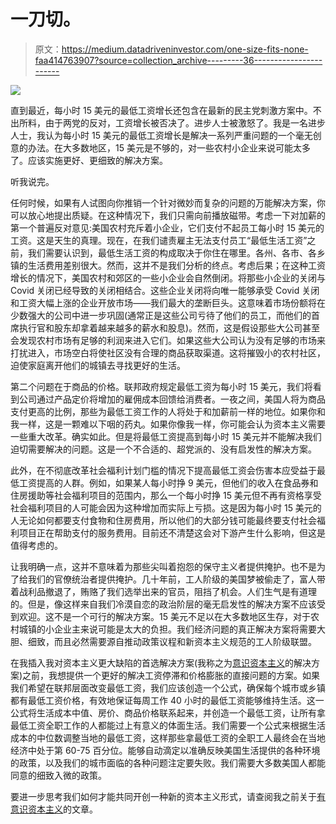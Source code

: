 # 一刀切。

> 原文：<https://medium.datadriveninvestor.com/one-size-fits-none-faa414763907?source=collection_archive---------36----------------------->

![](img/e288f5704bba10fce57489083ce4f0d6.png)

直到最近，每小时 15 美元的最低工资增长还包含在最新的民主党刺激方案中。不出所料，由于两党的反对，工资增长被否决了。进步人士被激怒了。我是一名进步人士，我认为每小时 15 美元的最低工资增长是解决一系列严重问题的一个毫无创意的办法。在大多数地区，15 美元是不够的，对一些农村小企业来说可能太多了。应该实施更好、更细致的解决方案。

听我说完。

任何时候，如果有人试图向你推销一个针对微妙而复杂的问题的万能解决方案，你可以放心地提出质疑。在这种情况下，我们只需向前播放磁带。考虑一下对加薪的第一个普遍反对意见:美国农村充斥着小企业，它们支付不起员工每小时 15 美元的工资。这是天生的真理。现在，在我们谴责雇主无法支付员工“最低生活工资”之前，我们需要认识到，最低生活工资的构成取决于你住在哪里。各州、各市、各乡镇的生活费用差别很大。然而，这并不是我们分析的终点。考虑后果；在这种工资增长的情况下，美国农村和郊区的一些小企业会自然倒闭。将那些小企业的关闭与 Covid 关闭已经导致的关闭相结合。这些企业关闭将向唯一能够承受 Covid 关闭和工资大幅上涨的企业开放市场——我们最大的垄断巨头。这意味着市场份额将在少数强大的公司中进一步巩固(通常正是这些公司亏待了他们的员工，而他们的首席执行官和股东却拿着越来越多的薪水和股息)。然而，这是假设那些大公司甚至会发现农村市场有足够的利润来进入它们。如果这些大公司认为没有足够的市场来打扰进入，市场空白将使社区没有合理的商品获取渠道。这将摧毁小的农村社区，迫使家庭离开他们的城镇去寻找更好的生活。

第二个问题在于商品的价格。联邦政府规定最低工资为每小时 15 美元，我们将看到公司通过产品定价将增加的雇佣成本回馈给消费者。一夜之间，美国人将为商品支付更高的比例，那些为最低工资工作的人将处于和加薪前一样的地位。如果你和我一样，这是一颗难以下咽的药丸。如果你像我一样，你可能会认为资本主义需要一些重大改革。确实如此。但是将最低工资提高到每小时 15 美元并不能解决我们迫切需要解决的问题。这是一个不合适的、超党派的、没有启发性的解决方案。

此外，在不彻底改革社会福利计划门槛的情况下提高最低工资会伤害本应受益于最低工资提高的人群。例如，如果某人每小时挣 9 美元，但他们的收入在食品券和住房援助等社会福利项目的范围内，那么一个每小时挣 15 美元但不再有资格享受社会福利项目的人可能会因为这种增加而实际上亏损。这是因为每小时 15 美元的人无论如何都要支付食物和住房费用，所以他们的大部分钱可能最终要支付社会福利项目正在帮助支付的服务费用。目前还不清楚这会对下游产生什么影响，但这是值得考虑的。

让我明确一点，这并不意味着为那些尖叫着抱怨的保守主义者提供掩护。也不是为了给我们的官僚统治者提供掩护。几十年前，工人阶级的美国梦被偷走了，富人带着战利品撤退了，贿赂了我们选举出来的官员，阻挡了机会。人们生气是有道理的。但是，像这样来自我们冷漠自恋的政治阶层的毫无启发性的解决方案不应该受到欢迎。这不是一个可行的解决方案。15 美元不足以在大多数地区生存，对于农村城镇的小企业主来说可能是太大的负担。我们经济问题的真正解决方案将需要大胆、细致，而且必然需要源自推动政策议程和新资本主义规范的工人阶级联盟。

在我插入我对资本主义更大缺陷的首选解决方案(我称之为[意识资本主义](https://medium.com/@sean_62910/conscious-capitalism-forcing-their-hand-331c31440fa3)的解决方案)之前，我想提供一个更好的解决工资停滞和价格膨胀的直接问题的方案。如果我们希望在联邦层面改变最低工资，我们应该创造一个公式，确保每个城市或乡镇都有最低工资价格，有效地保证每周工作 40 小时的最低工资能够维持生活。这一公式将生活成本中值、房价、商品价格联系起来，并创造一个最低工资，让所有拿最低工资全职工作的人都能过上有意义的体面生活。我们需要一个公式来根据生活成本的中位数调整当地的最低工资，这样那些拿最低工资的全职工人最终会在当地经济中处于第 60-75 百分位。能够自动滴定以准确反映美国生活提供的各种环境的政策，以及我们的城市面临的各种问题注定要失败。我们需要大多数美国人都能同意的细致入微的政策。

要进一步思考我们如何才能共同开创一种新的资本主义形式，请查阅我之前关于[有意识资本主义](https://medium.com/@sean_62910/conscious-capitalism-forcing-their-hand-331c31440fa3)的文章。